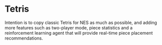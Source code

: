 # Tetris
Intention is to copy classic Tetris for NES as much as possible, and adding more features such as two-player mode, piece statistics and a reinforcement learning agent that will provide real-time piece placement recommendations.
